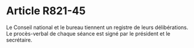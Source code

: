 # Article R821-45

Le Conseil national et le bureau tiennent un registre de leurs délibérations.   Le procès-verbal de chaque séance est signé par le président et le secrétaire.